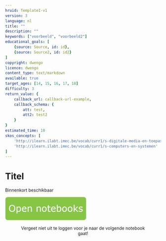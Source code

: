 ```yaml
---
hruid: TemplateI-v1
version: 3
language: nl
title: ""
description: ""
keywords: ["voorbeeld", "voorbeeld2"]
educational_goals: [
    {source: Source, id: id}, 
    {source: Source2, id: id2}
]
copyright: dwengo
licence: dwengo
content_type: text/markdown
available: true
target_ages: [14, 15, 16, 17, 18]
difficulty: 3
return_value: {
    callback_url: callback-url-example,
    callback_schema: {
        att: test,
        att2: test2
    }
}
estimated_time: 10
skos_concepts: [
    'http://ilearn.ilabt.imec.be/vocab/curr1/s-digitale-media-en-toepassingen', 
    'http://ilearn.ilabt.imec.be/vocab/curr1/s-computers-en-systemen'
]
---
```

# Titel
Binnenkort beschikbaar 

[![](embed/Knop.png "Knop")](https://kiks.ilabt.imec.be/jupyterhub/?id=0101 "Notebooks Werking")
<figure>
    <figcaption align = "center">Vergeet niet uit te loggen voor je naar de volgende notebook gaat!</figcaption>
</figure>

